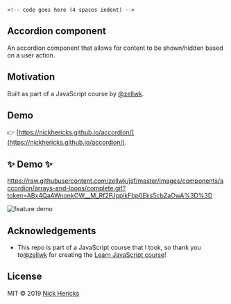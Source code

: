 <!-- Write README before beginning project.

A README is like the face of your project and it should help you stand out as someone that writes great code.

It is the first thing a person encounters before they even see your code, so make a good impression. Consider the process of writing the Readme for your project as the true act of creation. This is where all your brilliant ideas should be expressed. This document should stand on its own as a testament to your creativity and expressiveness. Use screenshots to help explain the project. -->

<!-- > quotes can go here -->

    <!-- code goes here (4 spaces indent) -->

<!-- ![alt text](images/sprite.svg "feature screenshot") -->



## Accordion component
An accordion component that allows for content to be shown/hidden based on a user action.

## Motivation
Built as part of a JavaScript course by [@zellwk](https://github.com/zellwk).

## Demo
👉  [https://nickhericks.github.io/accordion/](https://nickhericks.github.io/accordion/).

## :sparkles: Demo :sparkles:

<!-- Create GIF of accordion working. -->
https://raw.githubusercontent.com/zellwk/jsf/master/images/components/accordion/arrays-and-loops/complete.gif?token=ABx4QaAWnonkOW__M_Rf2PJppikFbp0Eks5cbZaOwA%3D%3D

![feature demo](https://raw.githubusercontent.com/zellwk/jsf/master/images/components/accordion/arrays-and-loops/complete.gif?token=ABx4QaAWnonkOW__M_Rf2PJppikFbp0Eks5cbZaOwA%3D%3D "feature demo")

<!-- ## Features
What makes your project stand out? (screenshots if beneficial)

- [x] Offline support
- [x] Cross-platform
- [x] Awesome sounds
- [x] No signup/login required
- [ ] Auto launch
- [ ] Auto updates -->

<!-- ## Code Example
Show what the library does as concisely as possible, developers should be able to figure out how your project solves their problem by looking at the code example. Make sure the API you are showing off is obvious, and that your code is short and concise. -->

## Acknowledgements
- This repo is part of a JavaScript course that I took, so thank you to[@zellwk](https://github.com/zellwk) for creating the [Learn JavaScript course](https://learnjavascript.today/)!

## License
MIT © 2019 [Nick Hericks](https://www.nickhericks.com)
